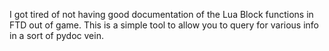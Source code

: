 I got tired of not having good documentation of the Lua Block functions in FTD out of game. This is a simple tool to allow you to query for various info in a sort of pydoc vein.
